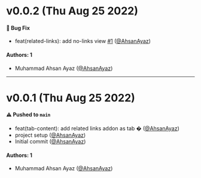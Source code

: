 # v0.0.2 (Thu Aug 25 2022)

#### 🐛 Bug Fix

- feat(related-links): add no-links view [#1](https://github.com/AhsanAyaz/storybook-related-links/pull/1) ([@AhsanAyaz](https://github.com/AhsanAyaz))

#### Authors: 1

- Muhammad Ahsan Ayaz ([@AhsanAyaz](https://github.com/AhsanAyaz))

---

# v0.0.1 (Thu Aug 25 2022)

#### ⚠️ Pushed to `main`

- feat(tab-content): add related links addon as tab � ([@AhsanAyaz](https://github.com/AhsanAyaz))
- project setup ([@AhsanAyaz](https://github.com/AhsanAyaz))
- Initial commit ([@AhsanAyaz](https://github.com/AhsanAyaz))

#### Authors: 1

- Muhammad Ahsan Ayaz ([@AhsanAyaz](https://github.com/AhsanAyaz))
